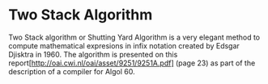 # Two Stack Algorithm

Two Stack algorithm or Shutting Yard Algorithm is a very elegant method to compute mathematical expresions in infix notation created by Edsgar Djisktra in 1960. The algorithm is presented on this report[http://oai.cwi.nl/oai/asset/9251/9251A.pdf] (page 23) as part of the description of a compiler for Algol 60.




